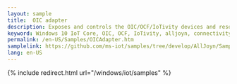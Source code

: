 ```yaml
---
layout: sample
title:  OIC adapter
description: Exposes and controls the OIC/OCF/IoTivity devices and resources
keyword: Windows 10 IoT Core, OIC, OCF, IoTivity, alljoyn, connectivity
permalink: /en-US/Samples/OICAdapter.htm
samplelink: https://github.com/ms-iot/samples/tree/develop/AllJoyn/Samples/OICAdapter
lang: en-US
---
```

{% include redirect.html url="/windows/iot/samples" %}

